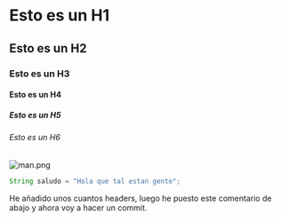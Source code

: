 # Esto es un H1
## Esto es un H2
### Esto es un H3
#### Esto es un H4
##### Esto es un H5
###### Esto es un H6

![man.png](https://th.bing.com/th/id/OIP.VpS4NSp8iDjiB9AM6OyYAwHaHa?cb=iwp2&rs=1&pid=ImgDetMain)

``` javascript
String saludo = "Hola que tal estan gente";
```

He añadido unos cuantos headers, luego he puesto este comentario de abajo y ahora voy a hacer un commit.
